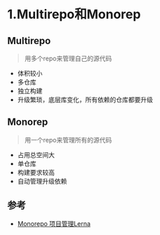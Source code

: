 # 1.Multirepo和Monorep


## Multirepo
>用多个repo来管理自己的源代码

- 体积较小
- 多仓库 
- 独立构建
- 升级繁琐，底层库变化，所有依赖的仓库都要升级

## Monorep
>用一个repo来管理所有的源代码

- 占用总空间大
- 单仓库
- 构建要求较高
- 自动管理升级依赖

## 参考
- [Monorepo 项目管理Lerna](https://my.oschina.net/u/4311129/blog/3349210)
